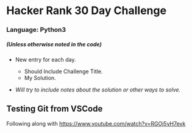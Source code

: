 # **Hacker Rank 30 Day Challenge**

### Language: Python3
##### *(Unless otherwise noted in the code)*

- New entry for each day.
  - Should Include Challenge Title.
  - My Solution.
 
- *Will try to include notes about the solution or other ways to solve.*

## Testing Git from VSCode

Following along with https://www.youtube.com/watch?v=RGOj5yH7evk